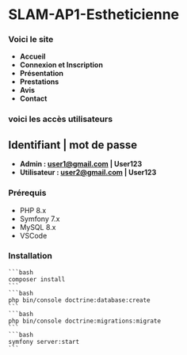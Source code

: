 # SLAM-AP1-Estheticienne

### Voici le site
- **Accueil**
- **Connexion et Inscription**
- **Présentation**
- **Prestations**
- **Avis**
- **Contact**

### voici les accès utilisateurs
## Identifiant | mot de passe 
- **Admin : user1@gmail.com | User123**
- **Utilisateur : user2@gmail.com | User123**

### Prérequis
- PHP 8.x
- Symfony 7.x
- MySQL 8.x
- VSCode

### Installation
    ```bash
    composer install
    ```
    ```bash
    php bin/console doctrine:database:create
    ```
    ```bash
    php bin/console doctrine:migrations:migrate
    ```
    ```bash
    symfony server:start
    ```
    